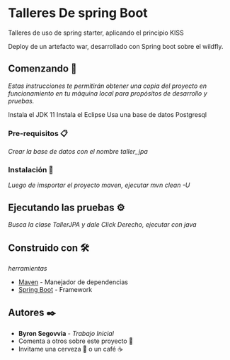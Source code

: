 # Talleres De spring Boot

Talleres de uso de spring starter, aplicando el principio KISS

Deploy de un artefacto war, desarrollado con Spring boot sobre el wildfly.


## Comenzando 🚀

_Estas instrucciones te permitirán obtener una copia del proyecto en funcionamiento en tu máquina local para propósitos de desarrollo y pruebas._

Instala el JDK 11
Instala el Eclipse
Usa una base de datos Postgresql


### Pre-requisitos 📋

_Crear la base de datos con el nombre taller_jpa_

### Instalación 🔧

_Luego de imsportar el proyecto maven, ejecutar mvn clean -U_

## Ejecutando las pruebas ⚙️

_Busca la clase TallerJPA y dale Click Derecho, ejecutar con java_

## Construido con 🛠️

_herramientas_

* [Maven](https://maven.apache.org/) - Manejador de dependencias
* [Spring Boot](https://spring.io/projects/spring-boot) - Framework

## Autores ✒️



* **Byron Segovvia** - *Trabajo Inicial*
* Comenta a otros sobre este proyecto 📢
* Invitame una cerveza 🍺 o un café ☕
